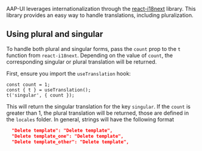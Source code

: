 AAP-UI leverages internationalization through the [react-i18next](https://react.i18next.com/) library. This library provides an easy way to handle translations, including pluralization.

## Using plural and singular

To handle both plural and singular forms, pass the `count` prop to the `t` function from `react-i18next`. Depending on the value of `count`, the corresponding singular or plural translation will be returned.

First, ensure you import the `useTranslation` hook:
```tsx
const count = 1;
const { t } = useTranslation();
t('singular', { count });
```

This will return the singular translation for the key `singular`. If the `count` is greater than 1, the plural translation will be returned, those are defined in the `locales` folder. In general, strings will have the following format

```json
  "Delete template": "Delete template",
  "Delete template_one": "Delete template",
  "Delete template_other": "Delete template",
```
